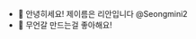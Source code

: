 - 👋 안녕히세요! 제이름은 리안입니다 @Seongmini2
- 👀 무언갈 만드는걸 좋아해요!

<!---
Seongmini2/Seongmini2 is a ✨ special ✨ repository because its `README.md` (this file) appears on your GitHub profile.
You can click the Preview link to take a look at your changes.
--->
